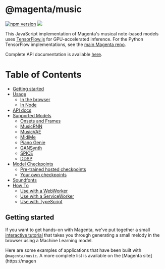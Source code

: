 # @magenta/music

[![npm version](https://badge.fury.io/js/%40magenta%2Fmusic.svg)](https://badge.fury.io/js/%40magenta%2Fmusic) [![](https://data.jsdelivr.com/v1/package/npm/@magenta/music/badge?style=rounded)](https://www.jsdelivr.com/package/npm/@magenta/music)

This JavaScript implementation of Magenta's musical note-based models uses [TensorFlow.js](https://js.tensorflow.org) for GPU-accelerated inference. For the Python TensorFlow implementations, see the [main Magenta repo](https://github.com/tensorflow/magenta).

Complete API documentation is available [here](https://magenta.github.io/magenta-js/music).

# Table of Contents

- [Getting started](#getting-started)
- [Usage](#usage)
  - [In the browser](#in-the-browser)
  - [In Node](#in-node)
- [API docs](https://magenta.github.io/magenta-js/music)
- [Supported Models](#supported-models)
  - [Onsets and Frames](#piano-transcription-w-onsets-and-frames)
  - [MusicRNN](#musicrnn)
  - [MusicVAE](#musicvae)
  - [MidiMe](#midime)
  - [Piano Genie](#piano-genie)
  - [GANSynth](#gansynth)
  - [SPICE](#spice)
  - [DDSP](#ddsp)
- [Model Checkpoints](#model-checkpoints)
  - [Pre-trained hosted checkpoints](#pre-trained-hosted-checkpoints)
  - [Your own checkpoints](#your-own-checkpoints)
- [Soundfonts](#soundfonts)
- [How To](#how-to)
  - [Use with a WebWorker](#use-with-a-web-worker)
  - [Use with a ServiceWorker](#use-with-a-service-worker)
  - [Use with TypeScript](#use-with-typescript)

## Getting started
If you want to get hands-on with Magenta, we've put together a small
[interactive tutorial](https://hello-magenta.glitch.me/) that takes you through
generating a small melody in the browser using a Machine Learning model.

Here are some examples of applications that have been built with `@magenta/music`. A
more complete list is available on the [Magenta site](https://magen